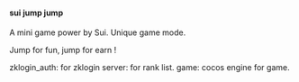 #### sui jump jump 

A mini game power by Sui.
Unique game mode.

Jump for fun, jump for earn !


zklogin_auth: for zklogin
server: for rank list.
game: cocos engine for game.



